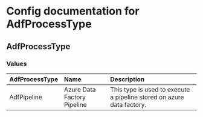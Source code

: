 # Config documentation for AdfProcessType

## AdfProcessType


### Values
| AdfProcessType  | Name            | Description                               |
|:---                  |:---             |:---                                       |
| AdfPipeline       | Azure Data Factory Pipeline | This type is used to execute a pipeline stored on azure data factory.                     |
